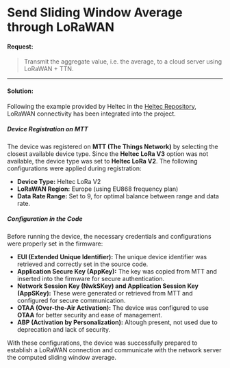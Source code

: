 # Send Sliding Window Average through LoRaWAN

#### Request:

> Transmit the aggregate value, i.e. the average, to a cloud server using LoRaWAN + TTN.

---

#### Solution:

Following the example provided by Heltec in the [Heltec Repository](https://github.com/HelTecAutomation/Heltec_ESP32/blob/master/examples/LoRaWAN/LoRaWan/LoRaWan.ino), LoRaWAN connectivity has been integrated into the project.  

##### Device Registration on MTT  
The device was registered on **MTT (The Things Network)** by selecting the closest available device type. Since the **Heltec LoRa V3** option was not available, the device type was set to **Heltec LoRa V2**. 
The following configurations were applied during registration:  
- **Device Type:** Heltec LoRa V2  
- **LoRaWAN Region:** Europe (using EU868 frequency plan)  
- **Data Rate Range:** Set to 9, for optimal balance between range and data rate.

##### Configuration in the Code  
Before running the device, the necessary credentials and configurations were properly set in the firmware:  
- **EUI (Extended Unique Identifier):** The unique device identifier was retrieved and correctly set in the source code.  
- **Application Secure Key (AppKey):** The key was copied from MTT and inserted into the firmware for secure authentication.  
- **Network Session Key (NwkSKey) and Application Session Key (AppSKey):** These were generated or retrieved from MTT and configured for secure communication.  
- **OTAA (Over-the-Air Activation):** The device was configured to use **OTAA** for better security and ease of management.
- **ABP (Activation by Personalization):** Altough present, not used due to deprecation and lack of security.

With these configurations, the device was successfully prepared to establish a LoRaWAN connection and communicate with the network server the computed sliding window average.
